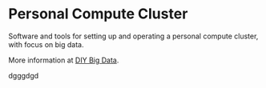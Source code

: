 # Personal Compute Cluster
Software and tools for setting up and operating a personal compute cluster, with focus on big data.

More information at [DIY Big Data](https://diybigdata.net/personal-compute-cluster-2019-edition/).


dgggdgd
